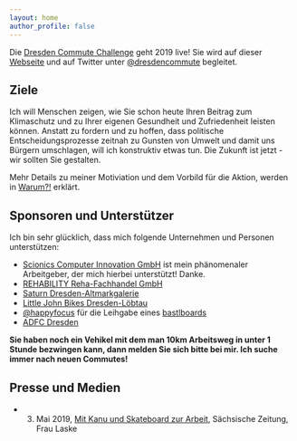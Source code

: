 ```yaml
---
layout: home
author_profile: false
---
```


Die [Dresden Commute Challenge](https://twitter.com/dresdencommute) geht 2019 live! Sie wird auf dieser [Webseite](https://psteinb.github.io/DresdenCommute/) und auf Twitter unter [@dresdencommute](https://twitter.com/dresdencommute) begleitet.

## Ziele

Ich will Menschen zeigen, wie Sie schon heute Ihren Beitrag zum Klimaschutz und zu Ihrer eigenen Gesundheit und Zufriedenheit leisten können. Anstatt zu fordern und zu hoffen, dass politische Entscheidungsprozesse zeitnah zu Gunsten von Umwelt und damit uns Bürgern umschlagen, will ich konstruktiv etwas tun. Die Zukunft ist jetzt - wir sollten Sie gestalten.

Mehr Details zu meiner Motiviation und dem Vorbild für die Aktion, werden in [Warum?!](DresdenCommute/about/) erklärt. 

## Sponsoren und Unterstützer

Ich bin sehr glücklich, dass mich folgende Unternehmen und Personen unterstützen:

- [Scionics Computer Innovation GmbH](https://scionics.de) ist mein phänomenaler Arbeitgeber, der mich hierbei unterstützt! Danke.
- [REHABILITY Reha-Fachhandel GmbH](http://www.rehability.de/ueber-uns/standorte/rehability-dresden/) 
- [Saturn Dresden-Altmarkgalerie](https://www.saturn.de/markt/dresden/dresden)
- [Little John Bikes Dresden-Löbtau](https://www.littlejohnbikes.de/filialen/dresden-loebtau.html) 
- [@happyfocus](https://twitter.com/happifocus) für die Leihgabe eines [bastlboards](https://www.bastlboards.com/)
- [ADFC Dresden](https://www.adfc-dresden.de/) 

**Sie haben noch ein Vehikel mit dem man 10km Arbeitsweg in unter 1
Stunde bezwingen kann, dann melden Sie sich bitte bei mir. Ich suche
immer nach neuen Commutes!**

## Presse und Medien

- 3. Mai 2019, [Mit Kanu und Skateboard zur Arbeit](https://www.saechsische.de/plus/mit-kanu-und-skateboard-zur-arbeit-5065740.html), Sächsische Zeitung, Frau Laske
